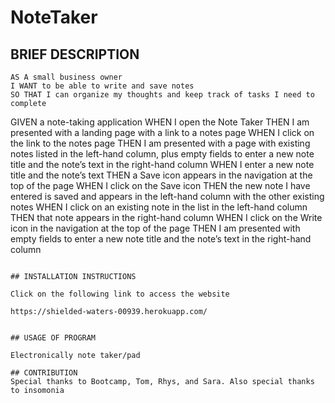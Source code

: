 # NoteTaker

## BRIEF DESCRIPTION

```
AS A small business owner
I WANT to be able to write and save notes
SO THAT I can organize my thoughts and keep track of tasks I need to complete
```

GIVEN a note-taking application
WHEN I open the Note Taker
THEN I am presented with a landing page with a link to a notes page
WHEN I click on the link to the notes page
THEN I am presented with a page with existing notes listed in the left-hand column, plus empty fields to enter a new note title and the note’s text in the right-hand column
WHEN I enter a new note title and the note’s text
THEN a Save icon appears in the navigation at the top of the page
WHEN I click on the Save icon
THEN the new note I have entered is saved and appears in the left-hand column with the other existing notes
WHEN I click on an existing note in the list in the left-hand column
THEN that note appears in the right-hand column
WHEN I click on the Write icon in the navigation at the top of the page
THEN I am presented with empty fields to enter a new note title and the note’s text in the right-hand column
```

## INSTALLATION INSTRUCTIONS

Click on the following link to access the website

https://shielded-waters-00939.herokuapp.com/


## USAGE OF PROGRAM

Electronically note taker/pad

## CONTRIBUTION 
Special thanks to Bootcamp, Tom, Rhys, and Sara. Also special thanks to insomonia

